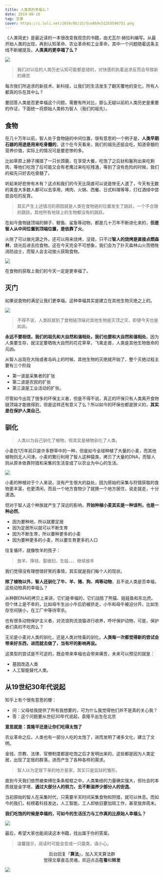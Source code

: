 ```yaml
---
title: 人类真的幸福么？
date: 2019-06-18
tag: 文章
cover: https://i.loli.net/2019/05/25/5ce8b9c512b5596751.png
---
```


《人类简史》是最近读的一本很改变我观念的书籍，由尤瓦尔·赫拉利编写。从最开始人类的出现，再到认知革命、农业革命和工业革命，其中一个问题随着这条主线不断被提及，**人类真的更幸福了么？**

![](https://i.loli.net/2019/05/25/5ce8bb7ec4f1913300.jpg)


> 我们对以往的人类历史认知可能都是错的，对快感的执着追求反而会导致新的痛苦

每次我们所追求的新技术、新科技，让我们的生活发生了翻天覆地的变化，所有人都真的乐在其中么？

要回答人类是否更幸福这个问题，需要有所对比，那么无疑以前的人类历史是重要的作证，下面统一将原始人类称为智人（我们的祖先）。

## 食物

在几十万年以前，智人处于食物链的中间位置，很有意思的一个例子是，**人类早期石器的用途是用来吃骨髓的**，这个在今天看来，我们的祖先还挺会吃，知道骨髓的营养价值，实际上的情况可是要悲惨的多。

比如草原上狮子捕猎了一只长颈鹿，在享受大餐，吃饱了之后豺和鬣狗出来吃剩肉，等他们吃饱了后可能又会有老鹰过来吃吃残渣，等到了没有危险的时候，我们的祖先只好去吃骨髓了。

听起来好悲惨有木有？这点和我们的今天比简直可以说是惨无人道了，今天有无数的美食大多数人都可以去享用，烤肉、火锅、西餐、日式料理等等，灯红酒绿中尝尝会吃的反胃。

> 其实产生上述情况的原因就是人类在食物链的位置发生了跳跃，一个不合理的跳跃，其他所有地球上的生物都没有的跳跃。

在如今食物链顶端的狮子、鲸鱼、鲨鱼等动物，都是几十万年不断进化来的，**但是智人从中间位置到顶端位置，是依靠了火**。

火除了可以做光源之外，还可以用来烧烤，没错，只不过**智人的烧烤是直接点燃森林**，烧光后进去捡食物。这在今天完全不可想象，我们会为了扑灭森林山火而牺牲消防战士，而智人会主动放火获取食物。

![](https://i.loli.net/2019/05/25/5ce8b97ea7da270915.png)

在食物的获取上我们的今天一定是更幸福了。

## 灭门

如果说食物的满足让我们更幸福，这种幸福其实是建立在其他生物灭绝之上的。

![](https://i.loli.net/2019/05/25/5ce8b99728b1965376.png)

> 不得不说，人类跃居到了食物链顶端对其他生物是灭顶之灾，即便今天也是如此。

**永远不要相信，我们的祖先和大自然和谐相处，我们也要和大自然和谐相处**。因为人类要生存，就注定要牺牲大自然的花花草草，飞禽走兽，人类是其他生物致命的元凶。

从智人出现在大陆或者岛屿上的时候，其他生物的灭绝就开始了，整个灭绝过程主要有三个阶段

- 第一波是采集者的扩张
- 第二波是农民的扩张
- 第三波是工业活动的扩张。

尽管如今出现了很多的环保主义者，但是不得不说，真正的环保只有人类离开食物链顶端才能做得到，但是这样还有意义了么？所以如今的环保也都是狭义的，**其实是在保护人类自己**。

## 驯化

> 人类以为自己驯化了植物，但其实是植物驯化了人类。

小麦在1万年前只是许多野草中的一种，但是如今全球种植了大量的小麦，而其他植物则无人问津。小麦的繁衍利用了智人这种猿类，拷贝了大量的DNA，而智人则从原本依靠狩猎和采集的生活变成了以农业为中心的生活。

![](https://i.loli.net/2019/05/25/5ce8b9b0a8c8972949.png)

小麦的种植对于个人来说，没有产生很大的益处，因为原始的采集与狩猎获取的食物更丰富，也更清闲，而且一个地方食物少了就换一个地方居住，说走就走，十分潇洒。

但对于智人这个种族就产生了深远的影响，**开始种植小麦其实是一种误判，也是一种必然**。

- 因为要种地，所以就要定居
- 因为定居所以就可以不断生育
- 因为不断生育，所以要种更多的小麦
- 因为要种更多的小麦，所以要生育更多的人口

往复循环，就像牧羊的孩子：

> 放羊、挣钱、娶媳妇、生娃、、、继续放羊

我们觉得没有理想很好笑的事情，其实就是我们每个人的现状。

**除了植物以外，智人还驯化了牛、羊、猪、狗、鸡等动物**，且不说人类是否幸福，这些动物真的幸福么？

从种群DNA的拷贝上来讲，它们是幸福的，它们战胜了熊猫、娃娃鱼和东北虎。但个体上是不幸的，比如母牛生出小牛后奶被挤走，小牛和母牛被迫分开。比如生存空间狭小，在工厂中等待宰杀。

也有很多动物保护主义者，对流浪狗流浪猫进行收养，呼吁保护动物，可是，保护者们真的不吃肉么？

无论是小麦对人类的驯化，还是人类对牲畜的驯化。**人类每一次都觉得新的尝试会带来好东西，进而就去做了，当有坏的影响再说。**

这类型的尝试是不可逆的，既会带来幸福也会带来痛苦，未来可以预见的就是：

- 基因改造人类
- 人工智能替代人类。

## 从19世纪30年代说起

知乎上有个很有意思的梗：

- 问：父母给我提供了所有我想要的，可为什么我觉得他们并不是真的关心我？
- 答：这个问题要从世纪30年代说起，袁隆平出生在北京

**意思就是：袁隆平还是让你们吃得太饱了**

农业革命之后，人类也有一部分人吃的太饱了，进而发明了诸多文化，建立了文明。

金钱、宗教、法律、官僚制度都是吃饱之后才发明出来的，这些都是因为人类定居，出现了定居的群落，进而产生了各种各样的需求。

> 智人以为定居下来的地方是家，其实只是监狱的雏形。

直到今天我们依然被束缚在条条框框之中，人类集结的力量确实强大，但社会的本质就是金字塔，**通过大部分人的努力，去不断滋养少部分人的安逸**。

当初原始的智人在采集时代，只需要半天时间采集食物和狩猎，就可以休息。而如今的我们，标榜着科技发达，人工智能，工人却依旧要加班工作，甚至放弃周末。

**我们吃饱的时候是幸福的，可如今的生活压力与工作真的比原始人幸福么？**

![](https://i.loli.net/2019/05/25/5ce8b9c512b5596751.png)

最后，希望大家也能阅读这本书籍，找出属于你的答案。

> 温馨提示，阅读时可能会变成一只猿类，请小心。

<span style="display:block;text-align:center;">后台回复「<strong>算法</strong>」，加入天天算法群</span>
<span style="display:block;text-align:center;">觉得文章直击灵魂，欢迎点击<strong>在看</strong>和<strong>转发</strong></span>

![](https://imgkr.cn-bj.ufileos.com/741c4d5c-cfb4-43d9-858b-146661b590df.gif)